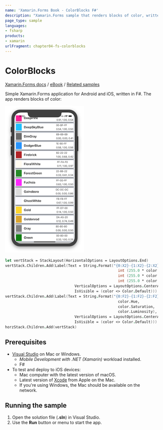 ```yaml
---
name: 'Xamarin.Forms Book - ColorBlocks F#'
description: "Xamarin.Forms sample that renders blocks of color, written in F#"
page_type: sample
languages:
- fsharp
products:
- xamarin
urlFragment: chapter04-fs-colorblocks
---
```

# ColorBlocks

[Xamarin.Forms docs](https://docs.microsoft.com/xamarin/xamarin-forms/) / [eBook](https://docs.microsoft.com/xamarin/xamarin-forms/creating-mobile-apps-xamarin-forms/) / [Related samples](https://docs.microsoft.com/samples/browse/?term=Xamarin.Forms%20Book)

Simple Xamarin.Forms application for Android and iOS, written in F#. The app renders blocks of color:

![iOS app showing color blocks](Screenshots/01.png)

```fsharp
let vertStack = StackLayout(HorizontalOptions = LayoutOptions.End)
vertStack.Children.Add(Label(Text = String.Format("{0:X2}-{1:X2}-{2:X2}",
                                                    int (255.0 * color.R),
                                                    int (255.0 * color.G),
                                                    int (255.0 * color.B)),
                                VerticalOptions = LayoutOptions.CenterAndExpand,
                                IsVisible = (color <> Color.Default)))
vertStack.Children.Add(Label(Text = String.Format("{0:F2}-{1:F2}-{2:F2}",
                                                    color.Hue,
                                                    color.Saturation,
                                                    color.Luminosity),
                                VerticalOptions = LayoutOptions.CenterAndExpand,
                                IsVisible = (color <> Color.Default)))
horzStack.Children.Add(vertStack)
```

## Prerequisites

- [Visual Studio](https://visualstudio.microsoft.com/) on Mac or Windows.
  - _Mobile Development with .NET (Xamarin)_ workload installed.
  - F\#
- To test and deploy to iOS devices:  
  - Mac computer with the latest version of macOS.
  - Latest version of [Xcode](https://developer.apple.com/xcode/) from Apple on the Mac.
  - If you're using Windows, the Mac should be available on the network.

## Running the sample

1. Open the solution file (**.sln**) in Visual Studio.
1. Use the **Run** button or menu to start the app.

